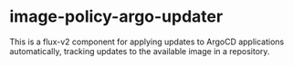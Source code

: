 # image-policy-argo-updater

This is a flux-v2 component for applying updates to ArgoCD applications
automatically, tracking updates to the available image in a repository.
